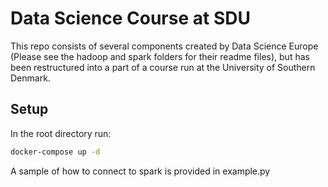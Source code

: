 # Data Science Course at SDU

This repo consists of several components created by Data Science Europe (Please see the hadoop and spark folders for their readme files), but has been restructured into a part of a course run at the University of Southern Denmark.

## Setup

In the root directory run:

```bash
docker-compose up -d
```

A sample of how to connect to spark is provided in example.py